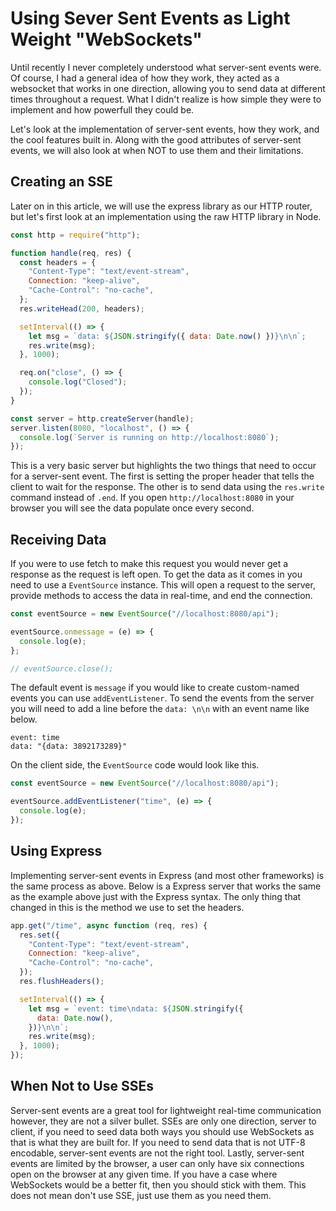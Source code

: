 # Using Sever Sent Events as Light Weight "WebSockets"

Until recently I never completely understood what server-sent events were. Of course, I had a general idea of how they work, they acted as a websocket that works in one direction, allowing you to send data at different times throughout a request. What I didn't realize is how simple they were to implement and how powerfull they could be.

Let's look at the implementation of server-sent events, how they work, and the cool features built in. Along with the good attributes of server-sent events, we will also look at when NOT to use them and their limitations.

## Creating an SSE

Later on in this article, we will use the express library as our HTTP router, but let's first look at an implementation using the raw HTTP library in Node.

```javascript
const http = require("http");

function handle(req, res) {
  const headers = {
    "Content-Type": "text/event-stream",
    Connection: "keep-alive",
    "Cache-Control": "no-cache",
  };
  res.writeHead(200, headers);

  setInterval(() => {
    let msg = `data: ${JSON.stringify({ data: Date.now() })}\n\n`;
    res.write(msg);
  }, 1000);

  req.on("close", () => {
    console.log("Closed");
  });
}

const server = http.createServer(handle);
server.listen(8080, "localhost", () => {
  console.log(`Server is running on http://localhost:8080`);
});
```

This is a very basic server but highlights the two things that need to occur for a server-sent event. The first is setting the proper header that tells the client to wait for the response. The other is to send data using the `res.write` command instead of `.end`. If you open `http://localhost:8080` in your browser you will see the data populate once every second.

## Receiving Data

If you were to use fetch to make this request you would never get a response as the request is left open. To get the data as it comes in you need to use a `EventSource` instance. This will open a request to the server, provide methods to access the data in real-time, and end the connection.

```javascript
const eventSource = new EventSource("//localhost:8080/api");

eventSource.onmessage = (e) => {
  console.log(e);
};

// eventSource.close();
```

The default event is `message` if you would like to create custom-named events you can use `addEventListener`. To send the events from the server you will need to add a line before the `data: \n\n` with an event name like below.

```text
event: time
data: "{data: 3892173289}"
```

On the client side, the `EventSource` code would look like this.

```javascript
const eventSource = new EventSource("//localhost:8080/api");

eventSource.addEventListener("time", (e) => {
  console.log(e);
});
```

## Using Express

Implementing server-sent events in Express (and most other frameworks) is the same process as above. Below is a Express server that works the same as the example above just with the Express syntax. The only thing that changed in this is the method we use to set the headers.

```javascript
app.get("/time", async function (req, res) {
  res.set({
    "Content-Type": "text/event-stream",
    Connection: "keep-alive",
    "Cache-Control": "no-cache",
  });
  res.flushHeaders();

  setInterval(() => {
    let msg = `event: time\ndata: ${JSON.stringify({
      data: Date.now(),
    })}\n\n`;
    res.write(msg);
  }, 1000);
});
```

## When Not to Use SSEs

Server-sent events are a great tool for lightweight real-time communication however, they are not a silver bullet. SSEs are only one direction, server to client, if you need to seed data both ways you should use WebSockets as that is what they are built for. If you need to send data that is not UTF-8 encodable, server-sent events are not the right tool. Lastly, server-sent events are limited by the browser, a user can only have six connections open on the browser at any given time. If you have a case where WebSockets would be a better fit, then you should stick with them. This does not mean don't use SSE, just use them as you need them.
